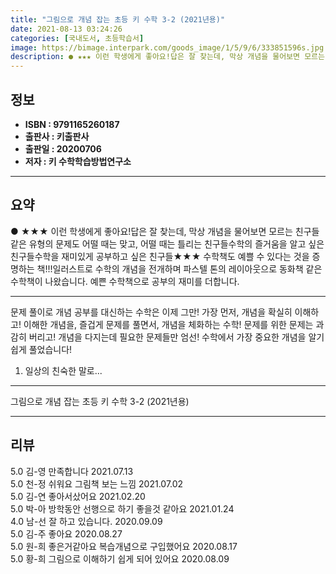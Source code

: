 ```yaml
---
title: "그림으로 개념 잡는 초등 키 수학 3-2 (2021년용)"
date: 2021-08-13 03:24:26
categories: [국내도서, 초등학습서]
image: https://bimage.interpark.com/goods_image/1/5/9/6/333851596s.jpg
description: ● ★★★ 이런 학생에게 좋아요!답은 잘 찾는데, 막상 개념을 물어보면 모르는 친구들같은 유형의 문제도 어떨 때는 맞고, 어떨 때는 틀리는 친구들수학의 즐거움을 알고 싶은 친구들수학을 재미있게 공부하고 싶은 친구들★★★ 수학책도 예쁠 수 있다는 것을 증명하는 책!!!일러스트로 수학의
---
```


## **정보**

- **ISBN : 9791165260187**
- **출판사 : 키출판사**
- **출판일 : 20200706**
- **저자 : 키 수학학습방법연구소**

------



## **요약**

●  ★★★ 이런 학생에게 좋아요!답은 잘 찾는데, 막상 개념을 물어보면 모르는 친구들같은 유형의 문제도 어떨 때는 맞고, 어떨 때는 틀리는 친구들수학의 즐거움을 알고 싶은 친구들수학을 재미있게 공부하고 싶은 친구들★★★ 수학책도 예쁠 수 있다는 것을 증명하는 책!!!일러스트로 수학의 개념을 전개하며 파스텔 톤의 레이아웃으로 동화책 같은 수학책이 나왔습니다. 예쁜 수학책으로 공부의 재미를 더합니다.

------

문제 풀이로 개념 공부를 대신하는 수학은 이제 그만!
가장 먼저, 개념을 확실히 이해하고! 
이해한 개념을, 즐겁게 문제를 풀면서, 개념을 체화하는 수학!
문제를 위한 문제는 과감히 버리고! 
개념을 다지는데 필요한 문제들만 엄선!
수학에서 가장 중요한 개념을 알기 쉽게 풀었습니다!

1. 일상의 친숙한 말로... 

------


그림으로 개념 잡는 초등 키 수학 3-2 (2021년용) 

------


## **리뷰** 

5.0 김-영 만족합니다  2021.07.13 <br/>5.0 천-정 쉬워요 그림책 보는 느낌 2021.07.02 <br/>5.0 김-연 좋아서샀어요 2021.02.20 <br/>5.0 박-아 방학동안 선행으로 하기 좋을것 같아요 2021.01.24 <br/>4.0 남-선 잘 하고 있습니다. 2020.09.09 <br/>5.0 김-주 좋아요  2020.08.27 <br/>5.0 원-희 좋은거같아요 복습개념으로 구입했어요  2020.08.17 <br/>5.0 황-희 그림으로 이해하기 쉽게 되어 있어요 2020.08.09 <br/>